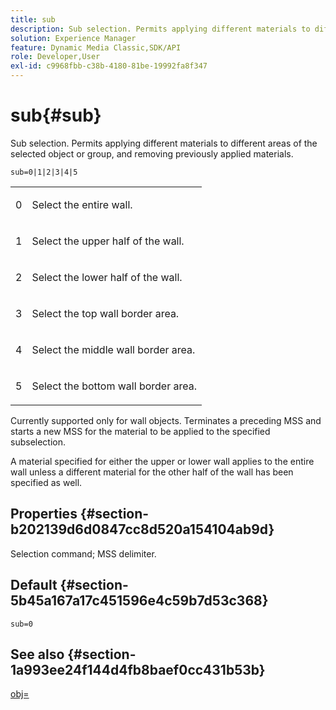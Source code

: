 ```yaml
---
title: sub
description: Sub selection. Permits applying different materials to different areas of the selected object or group, and removing previously applied materials.
solution: Experience Manager
feature: Dynamic Media Classic,SDK/API
role: Developer,User
exl-id: c9968fbb-c38b-4180-81be-19992fa8f347
---
```

# sub{#sub}

Sub selection. Permits applying different materials to different areas of the selected object or group, and removing previously applied materials.

 `sub=0|1|2|3|4|5`

<table id="simpletable_F6BF91BD2C4B47BF8A28032E392D37F0"> 
 <tr class="strow"> 
  <td class="stentry"> <p>0 </p> </td> 
  <td class="stentry"> <p>Select the entire wall. </p> </td> 
 </tr> 
 <tr class="strow"> 
  <td class="stentry"> <p>1 </p> </td> 
  <td class="stentry"> <p>Select the upper half of the wall. </p> </td> 
 </tr> 
 <tr class="strow"> 
  <td class="stentry"> <p>2 </p> </td> 
  <td class="stentry"> <p>Select the lower half of the wall. </p> </td> 
 </tr> 
 <tr class="strow"> 
  <td class="stentry"> <p>3 </p> </td> 
  <td class="stentry"> <p>Select the top wall border area. </p> </td> 
 </tr> 
 <tr class="strow"> 
  <td class="stentry"> <p>4 </p> </td> 
  <td class="stentry"> <p>Select the middle wall border area. </p> </td> 
 </tr> 
 <tr class="strow"> 
  <td class="stentry"> <p>5 </p> </td> 
  <td class="stentry"> <p>Select the bottom wall border area. </p> </td> 
 </tr> 
</table>

Currently supported only for wall objects. Terminates a preceding MSS and starts a new MSS for the material to be applied to the specified subselection.

A material specified for either the upper or lower wall applies to the entire wall unless a different material for the other half of the wall has been specified as well.

## Properties {#section-b202139d6d0847cc8d520a154104ab9d}

Selection command; MSS delimiter.

## Default {#section-5b45a167a17c451596e4c59b7d53c368}

`sub=0`

## See also {#section-1a993ee24f144d4fb8baef0cc431b53b}

[obj=](../../../../../ir-api/http-protocol/image-rendering-api-ref/c-ir-http-protocol-ref/c-ir-http-protocol-command-reference/r-ir-obj.md#reference-31e7dac7931b4e0eb3c7589f120a1e6a)
